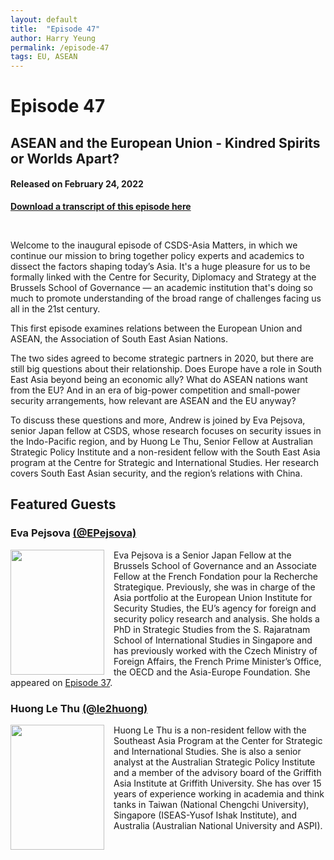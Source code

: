 ```yaml
---
layout: default
title:  "Episode 47"
author: Harry Yeung
permalink: /episode-47
tags: EU, ASEAN
---
```


<head>
  <meta name="twitter:card" content="summary" />
  <meta name="twitter:site" content="@AsiaMattersPod" />
  <meta name="twitter:title" content="Episode 47 | ASEAN and the European Union - Kindred Spirits or Worlds Apart?" />
  <meta name="twitter:description" content="Welcome to the inaugural episode of CSDS-Asia Matters, in which we continue our mission to bring together policy experts and academics to dissect the factors shaping today’s Asia. It's a huge pleasure for us to be formally linked with the Centre for Security, Diplomacy and Strategy at the Brussels School of Governance — an academic institution that's doing so much to promote understanding of the broad range of challenges facing us all in the 21st century." />
  <meta name="twitter:image" content="https://user-images.githubusercontent.com/67763587/97117453-1b73b880-16c1-11eb-8dfb-30e8781bf66c.png" />

  <title>Episode 47 | ASEAN and the European Union - Kindred Spirits or Worlds Apart?</title>

  <meta name="description"
  content="Welcome to the inaugural episode of CSDS-Asia Matters, in which we continue our mission to bring together policy experts and academics to dissect the factors shaping today’s Asia. It's a huge pleasure for us to be formally linked with the Centre for Security, Diplomacy and Strategy at the Brussels School of Governance — an academic institution that's doing so much to promote understanding of the broad range of challenges facing us all in the 21st century.">
</head>

# Episode 47
## ASEAN and the European Union - Kindred Spirits or Worlds Apart?
#### Released on February 24, 2022

<div id="buzzsprout-player-10135587"></div><script src="https://www.buzzsprout.com/699187/10135587-asean-and-the-european-union-kindred-spirits-or-worlds-apart.js?container_id=buzzsprout-player-10135587&player=small" type="text/javascript" charset="utf-8"></script>

[**Download a transcript of this episode here**](https://brussels-school.be/sites/default/files/CSDS-Asia%20Matters%20Podcast_%20ASEAN_EU%20transcript_0.pdf)

<br>

Welcome to the inaugural episode of CSDS-Asia Matters, in which we continue our mission to bring together policy experts and academics to dissect the factors shaping today’s Asia. It's a huge pleasure for us to be formally linked with the Centre for Security, Diplomacy and Strategy at the Brussels School of Governance — an academic institution that's doing so much to promote understanding of the broad range of challenges facing us all in the 21st century.

This first episode examines relations between the European Union and ASEAN, the Association of South East Asian Nations.

The two sides agreed to become strategic partners in 2020, but there are still big questions about their relationship. Does Europe have a role in South East Asia beyond being an economic ally? What do ASEAN nations want from the EU? And in an era of big-power competition and small-power security arrangements, how relevant are ASEAN and the EU anyway?

To discuss these questions and more, Andrew is joined by Eva Pejsova, senior Japan fellow at CSDS, whose research focuses on security issues in the Indo-Pacific region, and by Huong Le Thu, Senior Fellow at Australian Strategic Policy Institute and a non-resident fellow with the South East Asia program at the Centre for Strategic and International Studies. Her research covers South East Asian security, and the region’s relations with China.

## Featured Guests

### Eva Pejsova [(@EPejsova)](https://twitter.com/epejsova)

<img src="https://user-images.githubusercontent.com/67763587/123591671-27100580-d7a1-11eb-89ec-05636d9253d0.png"
  style="width:150px;height:200px;margin-right:15px;"
  align="left" />
  <p>Eva Pejsova is a Senior Japan Fellow at the Brussels School of Governance and an Associate Fellow at the French Fondation pour la Recherche Strategique. Previously, she was in charge of the Asia portfolio at the European Union Institute for Security Studies, the EU’s agency for foreign and security policy research and analysis. She holds a PhD in Strategic Studies from the S. Rajaratnam School of International Studies in Singapore and has previously worked with the Czech Ministry of Foreign Affairs, the French Prime Minister’s Office, the OECD and the Asia-Europe Foundation. She appeared on <a href="/episode-37">Episode 37</a>.</p>

### Huong Le Thu [(@le2huong)](https://twitter.com/le2huong)

<img src="https://user-images.githubusercontent.com/67763587/155774696-24a74925-a59f-497c-bebb-1b2047f6dcc6.png"
  style="width:150px;height:200px;margin-right:15px;"
  align="left" />
  <p>Huong Le Thu is a non-resident fellow with the Southeast Asia Program at the Center for Strategic and International Studies. She is also a senior analyst at the Australian Strategic Policy Institute and a member of the advisory board of the Griffith Asia Institute at Griffith University. She has over 15 years of experience working in academia and think tanks in Taiwan (National Chengchi University), Singapore (ISEAS-Yusof Ishak Institute), and Australia (Australian National University and ASPI).</p>
